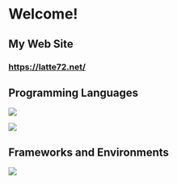 # Welcome!  
## My Web Site
### https://latte72.net/  

## Programming Languages  
![](https://skillicons.dev/icons?i=python,c,cpp,js,typescript,html,css)  

![](https://github-readme-stats.vercel.app/api/top-langs?username=latte72r&layout=compact)

## Frameworks and Environments  
<img src="https://skillicons.dev/icons?i=react,nextjs,ubuntu,windows" /> <br /><br />
